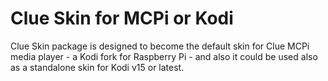 # Clue Skin for MCPi or Kodi

Clue Skin package is designed to become the default skin for Clue MCPi media player -
a Kodi fork for Raspberry Pi - and also it could be used also as a standalone skin
for Kodi v15 or latest.
